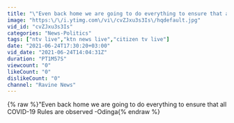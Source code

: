 ```yaml
---
title: "\"Even back home we are going to do everything to ensure that all COVID-19 Rules are observed -Odinga"
image: "https:\/\/i.ytimg.com\/vi\/cvZJxu3s3Is\/hqdefault.jpg"
vid_id: "cvZJxu3s3Is"
categories: "News-Politics"
tags: ["ntv live","ktn news live","citizen tv live"]
date: "2021-06-24T17:30:20+03:00"
vid_date: "2021-06-24T14:04:31Z"
duration: "PT1M57S"
viewcount: "0"
likeCount: "0"
dislikeCount: "0"
channel: "Ravine News"
---
```

{% raw %}&quot;Even back home we are going to do everything to ensure that all COVID-19 Rules are observed -Odinga{% endraw %}
